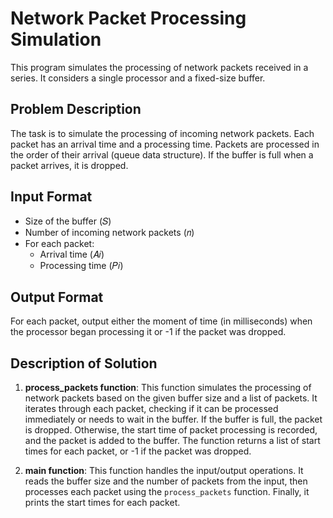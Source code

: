 # Network Packet Processing Simulation

This program simulates the processing of network packets received in a series. It considers a single processor and a fixed-size buffer.

## Problem Description

The task is to simulate the processing of incoming network packets. Each packet has an arrival time and a processing time. Packets are processed in the order of their arrival (queue data structure). If the buffer is full when a packet arrives, it is dropped.

## Input Format

- Size of the buffer (𝑆)
- Number of incoming network packets (𝑛)
- For each packet:
  - Arrival time (𝐴𝑖)
  - Processing time (𝑃𝑖)

## Output Format

For each packet, output either the moment of time (in milliseconds) when the processor began processing it or -1 if the packet was dropped.

## Description of Solution

1. **process_packets function**: This function simulates the processing of network packets based on the given buffer size and a list of packets. It iterates through each packet, checking if it can be processed immediately or needs to wait in the buffer. If the buffer is full, the packet is dropped. Otherwise, the start time of packet processing is recorded, and the packet is added to the buffer. The function returns a list of start times for each packet, or -1 if the packet was dropped.

2. **main function**: This function handles the input/output operations. It reads the buffer size and the number of packets from the input, then processes each packet using the `process_packets` function. Finally, it prints the start times for each packet.
